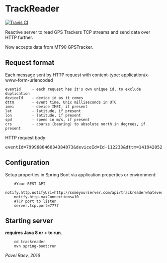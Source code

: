 # TrackReader

[![Travis CI](https://travis-ci.org/magdel/trackreader.svg?branch=master)](https://travis-ci.org/magdel/trackreader)

Reactive server to read GPS Trackers TCP streams and send data over HTTP further.

Now accepts data from MT90 GPSTracker.

## Request format

Each message sent by HTTP request with content-type: application/x-www-form-urlencoded
        
    eventId     - each request has it's own unique id, to exclude duplication 
    deviceId    - device id as it comes
    dttm        - event time, Unix milliseconds in UTC
    imei        - device IMEI, if present
    lat         - latitude, if present
    lon         - latitude, if present
    spd         - speed in m/s, if present
    crs         - course (bearing) to absolute north in degrees, if present

HTTP request body:

<pre>
eventId=799968846034384073&deviceId=Id-112233&dttm=1419420522000&imei=013226008424265&lat=60.500000&lon=-30.355715
</pre>

## Configuration

Setup properties in Spring Boot via application.properties or environment:

		#Your REST API
		notify.http.notifyUri=http://someyourserver.com/api/trackreaderwhatever/location
		notify.http.maxConnections=10
		#TCP port to listen
		server.tcp.port=7777

## Starting server

**requires Java 8 or + to run**.


		cd trackreader
		mvn spring-boot:run


_Pavel Raev, 2016_


